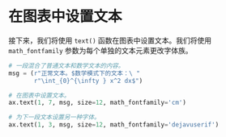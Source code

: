 # 在图表中设置文本

接下来，我们将使用 `text()` 函数在图表中设置文本。我们将使用 `math_fontfamily` 参数为每个单独的文本元素更改字体族。

```python
# 一段混合了普通文本和数学文本的内容。
msg = (r"正常文本。$数学模式下的文本：\ "
       r"\int_{0}^{\infty } x^2 dx$")

# 在图表中设置文本。
ax.text(1, 7, msg, size=12, math_fontfamily='cm')

# 为下一段文本设置另一种字体。
ax.text(1, 3, msg, size=12, math_fontfamily='dejavuserif')
```
